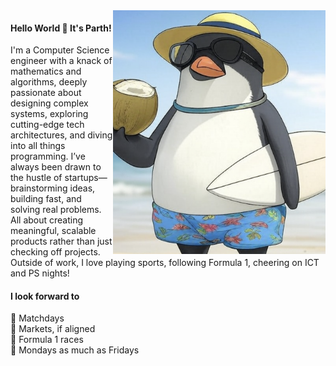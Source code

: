 <!-- <img align="right" width="300" src="https://github.com/AjmeraParth132/AjmeraParth132/blob/main/images/penguin.png">  -->

<img align="right" width="340" src="./images/penguin.png"> 

#### Hello World 👋 It's Parth!
I'm a Computer Science engineer with a knack of mathematics and algorithms, deeply passionate about designing complex systems, exploring cutting-edge tech architectures, and diving into all things programming. I’ve always been drawn to the hustle of startups—brainstorming ideas, building fast, and solving real problems. All about creating meaningful, scalable products rather than just checking off projects. Outside of work, I love playing sports, following Formula 1, cheering on ICT and PS nights!

#### I look forward to 
  :cricket_game: Matchdays<br>
  :money_with_wings: Markets, if aligned<br>
  :car: Formula 1 races<br>
  :calendar: Mondays as much as Fridays <br> 
